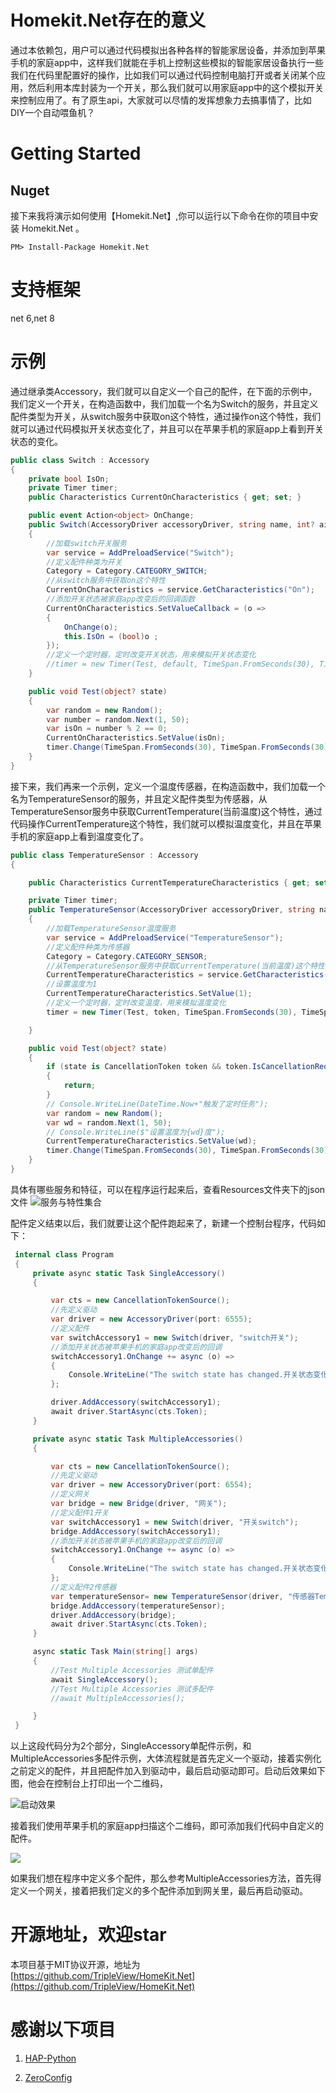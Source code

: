 # Homekit.Net存在的意义
通过本依赖包，用户可以通过代码模拟出各种各样的智能家居设备，并添加到苹果手机的家庭app中，这样我们就能在手机上控制这些模拟的智能家居设备执行一些我们在代码里配置好的操作，比如我们可以通过代码控制电脑打开或者关闭某个应用，然后利用本库封装为一个开关，那么我们就可以用家庭app中的这个模拟开关来控制应用了。有了原生api，大家就可以尽情的发挥想象力去搞事情了，比如DIY一个自动喂鱼机？
# Getting Started
## Nuget
 接下来我将演示如何使用【Homekit.Net】,你可以运行以下命令在你的项目中安装 Homekit.Net 。
 
 ```PM> Install-Package Homekit.Net ```
# 支持框架
net 6,net 8

# 示例
通过继承类Accessory，我们就可以自定义一个自己的配件，在下面的示例中，我们定义一个开关，在构造函数中，我们加载一个名为Switch的服务，并且定义配件类型为开关，从switch服务中获取on这个特性，通过操作on这个特性，我们就可以通过代码模拟开关状态变化了，并且可以在苹果手机的家庭app上看到开关状态的变化。

````csharp
public class Switch : Accessory
{
    private bool IsOn;
    private Timer timer;
    public Characteristics CurrentOnCharacteristics { get; set; }

    public event Action<object> OnChange; 
    public Switch(AccessoryDriver accessoryDriver, string name, int? aid = null) : base(accessoryDriver, name, aid)
    {
        //加载switch开关服务
        var service = AddPreloadService("Switch");
        //定义配件种类为开关
        Category = Category.CATEGORY_SWITCH;
        //从switch服务中获取on这个特性
        CurrentOnCharacteristics = service.GetCharacteristics("On");
        //添加开关状态被家庭app改变后的回调函数
        CurrentOnCharacteristics.SetValueCallback = (o =>
        {
            OnChange(o);
            this.IsOn = (bool)o ;
        });
        //定义一个定时器，定时改变开关状态，用来模拟开关状态变化
        //timer = new Timer(Test, default, TimeSpan.FromSeconds(30), TimeSpan.FromSeconds(30));
    }

    public void Test(object? state)
    {
        var random = new Random();
        var number = random.Next(1, 50);
        var isOn = number % 2 == 0;
        CurrentOnCharacteristics.SetValue(isOn);
        timer.Change(TimeSpan.FromSeconds(30), TimeSpan.FromSeconds(30));
    }
}
````

接下来，我们再来一个示例，定义一个温度传感器，在构造函数中，我们加载一个名为TemperatureSensor的服务，并且定义配件类型为传感器，从TemperatureSensor服务中获取CurrentTemperature(当前温度)这个特性，通过代码操作CurrentTemperature这个特性，我们就可以模拟温度变化，并且在苹果手机的家庭app上看到温度变化了。
````csharp
public class TemperatureSensor : Accessory
{

    public Characteristics CurrentTemperatureCharacteristics { get; set; }

    private Timer timer;
    public TemperatureSensor(AccessoryDriver accessoryDriver, string name, CancellationToken token = default) : base(accessoryDriver, name)
    {
        //加载TemperatureSensor温度服务
        var service = AddPreloadService("TemperatureSensor");
        //定义配件种类为传感器
        Category = Category.CATEGORY_SENSOR;
        //从TemperatureSensor服务中获取CurrentTemperature(当前温度)这个特性
        CurrentTemperatureCharacteristics = service.GetCharacteristics("CurrentTemperature");
        //设置温度为1
        CurrentTemperatureCharacteristics.SetValue(1);
        //定义一个定时器，定时改变温度，用来模拟温度变化
        timer = new Timer(Test, token, TimeSpan.FromSeconds(30), TimeSpan.FromSeconds(30));

    }

    public void Test(object? state)
    {
        if (state is CancellationToken token && token.IsCancellationRequested)
        {
            return;
        }
        // Console.WriteLine(DateTime.Now+"触发了定时任务");
        var random = new Random();
        var wd = random.Next(1, 50);
        // Console.WriteLine($"设置温度为{wd}度");
        CurrentTemperatureCharacteristics.SetValue(wd);
        timer.Change(TimeSpan.FromSeconds(30), TimeSpan.FromSeconds(30));
    }
}
````

具体有哪些服务和特征，可以在程序运行起来后，查看Resources文件夹下的json文件
![服务与特性集合](https://img2024.cnblogs.com/blog/1323385/202404/1323385-20240419041043560-2052044370.png)

配件定义结束以后，我们就要让这个配件跑起来了，新建一个控制台程序，代码如下：
````csharp
 internal class Program
 {
     private async static Task SingleAccessory()
     {

         var cts = new CancellationTokenSource();
         //先定义驱动
         var driver = new AccessoryDriver(port: 6555);
         //定义配件
         var switchAccessory1 = new Switch(driver, "switch开关");
         //添加开关状态被苹果手机的家庭app改变后的回调
         switchAccessory1.OnChange += async (o) =>
         {
             Console.WriteLine("The switch state has changed.开关状态变化了");
         };

         driver.AddAccessory(switchAccessory1);
         await driver.StartAsync(cts.Token);
     }

     private async static Task MultipleAccessories()
     {

         var cts = new CancellationTokenSource();
         //先定义驱动
         var driver = new AccessoryDriver(port: 6554);
         //定义网关
         var bridge = new Bridge(driver, "网关");
         //定义配件1开关
         var switchAccessory1 = new Switch(driver, "开关switch");
         bridge.AddAccessory(switchAccessory1);
         //添加开关状态被苹果手机的家庭app改变后的回调
         switchAccessory1.OnChange += async (o) =>
         {
             Console.WriteLine("The switch state has changed.开关状态变化了");
         };
         //定义配件2传感器
         var temperatureSensor= new TemperatureSensor(driver, "传感器TemperatureSensor");
         bridge.AddAccessory(temperatureSensor);
         driver.AddAccessory(bridge);
         await driver.StartAsync(cts.Token);
     }

     async static Task Main(string[] args)
     {
         //Test Multiple Accessories 测试单配件
         await SingleAccessory();
         //Test Multiple Accessories 测试多配件
         //await MultipleAccessories();

     }
 }
````
以上这段代码分为2个部分，SingleAccessory单配件示例，和MultipleAccessories多配件示例，大体流程就是首先定义一个驱动，接着实例化之前定义的配件，并且把配件加入到驱动中，最后启动驱动即可。启动后效果如下图，他会在控制台上打印出一个二维码，

![启动效果](https://img2024.cnblogs.com/blog/1323385/202404/1323385-20240419043629890-1275148526.png)

接着我们使用苹果手机的家庭app扫描这个二维码，即可添加我们代码中自定义的配件。

![](https://img2024.cnblogs.com/blog/1323385/202404/1323385-20240419043915718-1949267028.png)

如果我们想在程序中定义多个配件，那么参考MultipleAccessories方法，首先得定义一个网关，接着把我们定义的多个配件添加到网关里，最后再启动驱动。

# 开源地址，欢迎star
本项目基于MIT协议开源，地址为
[https://github.com/TripleView/HomeKit.Net](https://github.com/TripleView/HomeKit.Net)

# 感谢以下项目
1. [HAP-Python](https://github.com/ikalchev/HAP-python)

2. [ZeroConfig](https://github.com/cosinekitty/zeroconfig)